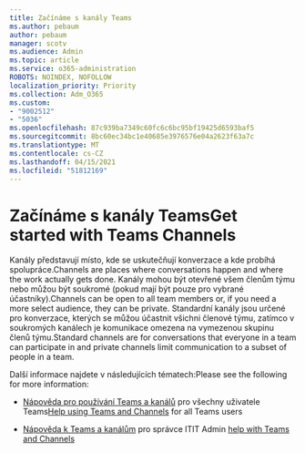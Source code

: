 ```yaml
---
title: Začínáme s kanály Teams
ms.author: pebaum
author: pebaum
manager: scotv
ms.audience: Admin
ms.topic: article
ms.service: o365-administration
ROBOTS: NOINDEX, NOFOLLOW
localization_priority: Priority
ms.collection: Adm_O365
ms.custom:
- "9002512"
- "5036"
ms.openlocfilehash: 87c939ba7349c60fc6c6bc95bf19425d6593baf5
ms.sourcegitcommit: 8bc60ec34bc1e40685e3976576e04a2623f63a7c
ms.translationtype: MT
ms.contentlocale: cs-CZ
ms.lasthandoff: 04/15/2021
ms.locfileid: "51812169"
---
```

# <a name="get-started-with-teams-channels"></a><span data-ttu-id="7abbc-102">Začínáme s kanály Teams</span><span class="sxs-lookup"><span data-stu-id="7abbc-102">Get started with Teams Channels</span></span>

<span data-ttu-id="7abbc-103">Kanály představují místo, kde se uskutečňují konverzace a kde probíhá spolupráce.</span><span class="sxs-lookup"><span data-stu-id="7abbc-103">Channels are places where conversations happen and where the work actually gets done.</span></span> <span data-ttu-id="7abbc-104">Kanály mohou být otevřené všem členům týmu nebo můžou být soukromé (pokud mají být pouze pro vybrané účastníky).</span><span class="sxs-lookup"><span data-stu-id="7abbc-104">Channels can be open to all team members or, if you need a more select audience, they can be private.</span></span> <span data-ttu-id="7abbc-105">Standardní kanály jsou určené pro konverzace, kterých se můžou účastnit všichni členové týmu, zatímco v soukromých kanálech je komunikace omezena na vymezenou skupinu členů týmu.</span><span class="sxs-lookup"><span data-stu-id="7abbc-105">Standard channels are for conversations that everyone in a team can participate in and private channels limit communication to a subset of people in a team.</span></span>

<span data-ttu-id="7abbc-106">Další informace najdete v následujících tématech:</span><span class="sxs-lookup"><span data-stu-id="7abbc-106">Please see the following for more information:</span></span>

- <span data-ttu-id="7abbc-107">[Nápověda pro používání Teams a kanálů](https://support.office.com/article/teams-and-channels-df38ae23-8f85-46d3-b071-cb11b9de5499) pro všechny uživatele Teams</span><span class="sxs-lookup"><span data-stu-id="7abbc-107">[Help using Teams and Channels](https://support.office.com/article/teams-and-channels-df38ae23-8f85-46d3-b071-cb11b9de5499) for all Teams users</span></span>

- <span data-ttu-id="7abbc-108">[Nápověda k Teams a kanálům](https://docs.microsoft.com/microsoftteams/teams-channels-overview) pro správce IT</span><span class="sxs-lookup"><span data-stu-id="7abbc-108">IT Admin [help with Teams and Channels](https://docs.microsoft.com/microsoftteams/teams-channels-overview)</span></span> 

